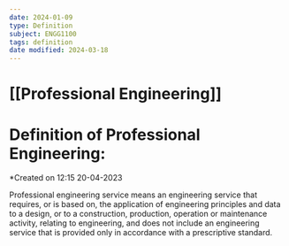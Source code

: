 ```yaml
---
date: 2024-01-09
type: Definition
subject: ENGG1100
tags: definition
date modified: 2024-03-18
---
```


# [[Professional Engineering]]

# Definition of Professional Engineering:
*Created on 12:15 20-04-2023


Professional engineering service means an engineering service that requires, or is based on, the application of engineering principles and data to a design, or to a construction, production, operation or maintenance activity, relating to engineering, and does not include an engineering service that is provided only in accordance with a prescriptive standard.












